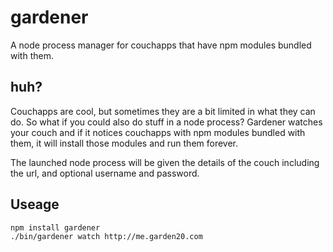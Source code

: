 gardener
========

A node process manager for couchapps that have npm modules bundled with them. 


huh?
----

Couchapps are cool, but sometimes they are a bit limited in what they can do. So what if you could also do stuff in a node process?
Gardener watches your couch and if it notices couchapps with npm modules bundled with them, it will install those modules and run them forever. 

The launched node process will be given the details of the couch including the url, and optional username and password.


Useage
------

    npm install gardener
    ./bin/gardener watch http://me.garden20.com

